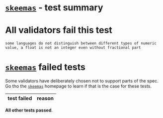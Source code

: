 # [`skeemas`](https://github.com/Prestaul/skeemas) - test summary

# All validators fail this test

`some languages do not distinguish between different types of numeric value, a float is not an integer even without fractional part`


# [`skeemas`](https://github.com/Prestaul/skeemas) failed tests

Some validators have deliberately chosen not to support parts of the spec. Go tho the [`skeemas`](https://github.com/Prestaul/skeemas) homepage to learn if
that is the case for these tests.

|test failed|reason
|-----------|------

**All other tests passed**.
